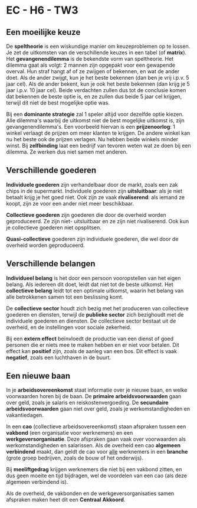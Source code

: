 # EC - H6 - TW3

## Een moeilijke keuze

De **speltheorie** is een wiskundige manier om keuzeproblemen op te lossen. Je zet de uitkomsten van de verschillende keuzes in een tabel (of **matrix**). Het **gevangenendilemma** is de bekendste vorm van speltheorie. Het dilemma gaat als volgt: 2 mannen zijn opgepakt voor een gewapende overval. Hun straf hangt af of ze zwijgen of bekennen, en wat de ander doet. Als de ander zwijgt, kun je het beste bekennen (dan ben je vrij i.p.v. 5 jaar cel). Als de ander bekent, kun je ook het beste bekennen (dan krijg je 5 jaar i.p.v. 10 jaar cel). Beide verdachten zullen dus tot de conclusie komen dat bekennen de beste optie is, en ze zullen dus beide 5 jaar cel krijgen, terwijl dit niet de best mogelijke optie was.

Bij een **dominante strategie** zal 1 speler altijd voor dezelfde optie kiezen. Alle dilemma's waarbij de uitkomst niet de best mogelijke uitkomst is, zijn gevangenendilemma's. Een voorbeeld hiervan is een **prijzenoorlog**: 1 winkel verlaagt de prijzen om meer klanten te krijgen. De andere winkel kan nu het beste ook de prijzen verlagen. Nu hebben beide winkels minder winst. Bij **zelfbinding** laat een bedrijf van tevoren weten wat ze doen bij een dilemma. Ze werken dus niet samen met anderen.

## Verschillende goederen

**Individuele goederen** zijn verhandelbaar door de markt, zoals een zak chips in de supermarkt. Individuele goederen zijn **uitsluitbaar**: als je niet betaalt krijg je het goed niet. Ook zijn ze vaak **rivaliserend**: als iemand ze koopt, zijn ze voor een ander niet meer beschikbaar.

**Collectieve goederen** zijn goederen die door de overheid worden geproduceerd. Ze zijn niet- uitsluitbaar en ze zijn niet rivaliserend. Ook kun je collectieve goederen niet opsplitsen.

**Quasi-collectieve** goederen zijn individuele goederen, die wel door de overheid worden geproduceerd.

## Verschillende belangen

**Individueel belang** is het door een persoon vooropstellen van het eigen belang. Als iedereen dit doet, leidt dat niet tot de beste uitkomst. Het **collectieve belang** leidt tot een optimale uitkomst, waarin het belang van alle betrokkenen samen tot een beslissing komt.

De **collectieve sector** houdt zich bezig met het produceren van collectieve goederen en diensten, terwijl de **publieke sector** zich bezighoudt met de individuele goederen en diensten. De collectieve sector bestaat uit de overheid, en de instellingen voor sociale zekerheid.

Bij een **extern effect** beïnvloedt de productie van een dienst of goed personen die er niets mee te maken hebben en er niet voor betalen. Dit effect kan **positief** zijn, zoals de aanleg van een bos. Dit effect is vaak **negatief**, zoals een luchthaven in de buurt.

## Een nieuwe baan

In je **arbeidsovereenkomst** staat informatie over je nieuwe baan, en welke voorwaarden horen bij de baan. De **primaire arbeidsvoorwaarden** gaan over geld, zoals je salaris en reiskostenvergoeding. De **secundaire arbeidsvoorwaarden** gaan niet over geld, zoals je werkomstandigheden en vakantiedagen.

In een **cao** (collectieve arbeidsovereenkomst) staan afspraken tussen een **vakbond** (een organisatie voor werknemers) en een **werkgeversorganisatie**. Deze afspraken gaan vaak over voorwaarden als werkomstandigheden en salarissen. Als de overheid een cao **algemeen verbindend** maakt, dan geldt de cao voor <u>alle</u> werknemers in een **branche** (grote groep bedrijven, zoals de bouw of het onderwijs).

Bij **meeliftgedrag** krijgen werknemers die niet bij een vakbond zitten, en dus geen moeite en tijd bijdragen, wel de voordelen van een cao (als deze algemeen verbindend is).

Als de overheid, de vakbonden en de werkgeversorganisaties samen afspraken maken heet dit een **Centraal Akkoord**.
